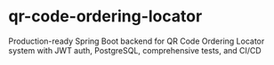 # qr-code-ordering-locator
Production-ready Spring Boot backend for QR Code Ordering Locator system with JWT auth, PostgreSQL, comprehensive tests, and CI/CD
